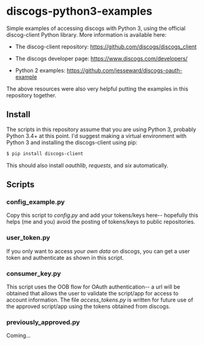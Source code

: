 # discogs-python3-examples

Simple examples of accessing discogs with Python 3, using the official
discog-client Python library. More information is available here:

* The discog-client repository: https://github.com/discogs/discogs_client

* The discogs developer page: https://www.discogs.com/developers/

* Python 2 examples: https://github.com/jesseward/discogs-oauth-example

The above resources were also very helpful putting the examples in this
repository together.

## Install

The scripts in this repository assume that you are using Python 3, probably
Python 3.4+ at this point. I'd suggest making a virtual environment with 
Python 3 and installing the discogs-client using pip:

```bash
$ pip install discogs-client
```

This should also install *oauthlib*, *requests*, and *six* automatically.

## Scripts

### config_example.py

Copy this script to *config.py* and add your tokens/keys here-- hopefully this
helps (me and you) avoid the posting of tokens/keys to public repositories.

### user_token.py

If you only want to access *your own data* on discogs, you can get a user token
and authenticate as shown in this script.

### consumer_key.py

This script uses the OOB flow for OAuth authentication-- a url will be obtained
that allows the user to validate the script/app for access to account
information.  The file *access_tokens.py* is written for future use of the
approved script/app using the tokens obtained from discogs.

### previously_approved.py

Coming...
